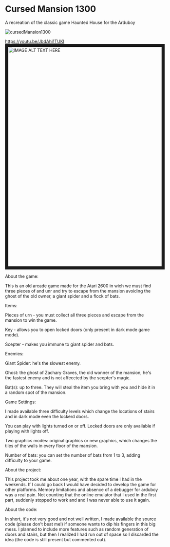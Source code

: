 # Cursed Mansion 1300
A recreation of the classic game Haunted House for the Arduboy

![cursedMansion1300](https://github.com/ImMrShrike/Cursed-Mansion-1300/assets/34406881/3c664c55-3183-446e-ba7d-549f407b0701)


https://youtu.be/JbdAhi1TUKI
<a href="http://www.youtube.com/watch?feature=player_embedded&v=JbdAhi1TUKI
" target="_blank"><img src="http://img.youtube.com/vi/JbdAhi1TUKI/0.jpg" 
alt="IMAGE ALT TEXT HERE" width="960" height="720" border="10" /></a>

About the game:

This is an old arcade game made for the Atari 2600 in wich we must find three pieces of and unr and try to escape from the mansion avoiding the ghost of the old owner, a giant spider and a flock of bats.

Items:

Pieces of urn - you must collect all three pieces and escape from the mansion to win the game.

Key - allows you to open locked doors (only present in dark mode game mode).

Scepter - makes you immune to giant spider and bats.

Enemies:

Giant Spider: he's the slowest enemy.

Ghost: the ghost of Zachary Graves, the old wonner of the mansion, he's the fastest enemy and is not affeccted by the scepter's magic.

Bat(s): up to three. They will steal the item you bring with you and hide it in a random spot of the mansion. 

Game Settings:

I made available three difficulty levels which change the locations of stairs and in dark mode even the lockerd doors.

You can play with lights turned on or off. Locked doors are only available if playing with lights off.

Two graphics modes: original graphics or new graphics, which changes the tiles of the walls in every floor of the mansion.

Number of bats: you can set the number of bats from 1 to 3, adding difficulty to your game.

About the project:

This project took me about one year, with the spare time I had in the weekends. If I could go back I would have decided to develop the game for other platforms.
Memory limitations and absence of a debugger for arduboy was a real pain. Not counting that the online emulator that I used in the first part, suddenly stopped to work and and I was never able to use it again.

About the code:

In short, it's not very good and not well written, I made available the source code (please don't beat me!) if someone wants to dip his fingers in this big mess. I planned to include more features such as random generation of doors and stairs, but then I realized I had run out of space so I discarded the idea (the code is still present but commented out).
